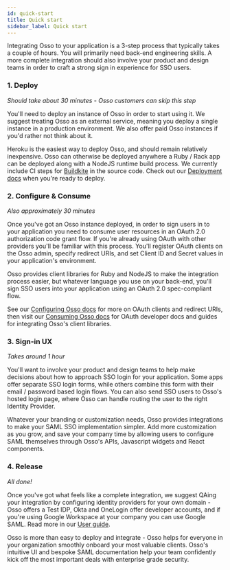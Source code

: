 ```yaml
---
id: quick-start
title: Quick start
sidebar_label: Quick start
---
```


Integrating Osso to your application is a 3-step process that typically takes a couple of hours. You will primarily need back-end engineering skills. A more complete integration should also involve your product and design teams in order to craft a strong sign in experience for SSO users.

### 1. Deploy
_Should take about 30 minutes - Osso customers can skip this step_

You'll need to deploy an instance of Osso in order to start using it. We suggest treating Osso as an external service, meaning you deploy a single instance in a production environment. We also offer paid Osso instances if you'd rather not think about it.

Heroku is the easiest way to deploy Osso, and should remain relatively inexpensive. Osso can otherwise be deployed anywhere a Ruby / Rack app can be deployed along with a NodeJS runtime build process. We currently include CI steps for [Buildkite](https://buildkite.com/) in the source code.
Check out our [Deployment docs](/docs/deploy/overview/) when you're ready to deploy.

### 2. Configure & Consume

_Also approximately 30 minutes_

Once you've got an Osso instance deployed, in order to sign users in to your application you need to consume user resources in an OAuth 2.0 authorization code grant flow. If you're already using OAuth with other providers you'll be familiar with this process. You'll register OAuth clients on the Osso admin, specify redirect URIs, and set Client ID and Secret values in your application's environment.

Osso provides client libraries for Ruby and NodeJS to make the integration process easier, but whatever language you use on your back-end, you'll sign SSO users into your application using an OAuth 2.0 spec-compliant flow.

See our [Configuring Osso docs](/docs/consume/overview) for more on OAuth clients and redirect URIs, then visit our [Consuming Osso docs](/docs/consume/overview) for OAuth developer docs and guides for integrating Osso's client libraries.

### 3. Sign-in UX
_Takes around 1 hour_

You'll want to involve your product and design teams to help make decisions about how to approach SSO login for your application. Some apps offer separate SSO login forms, while others combine this form with their email / password based login flows. You can also send SSO users to Osso's hosted login page, where Osso can handle routing the user to the right Identity Provider.

Whatever your branding or customization needs, Osso provides integrations to make your SAML SSO implementation simpler. Add more customization as you grow, and save your company time by allowing users to configure SAML themselves through Osso's APIs, Javascript widgets and React components.

### 4. Release

_All done!_

Once you've got what feels like a complete integration, we suggest QAing your integration by configuring identity providers for your own domain - Osso offers a Test IDP, Okta and OneLogin offer developer accounts, and if you're using Google Workspace at your company you can use Google SAML. Read more in our [User guide](/docs/user-guide/overview).

Osso is more than easy to deploy and integrate - Osso helps for everyone in your organization smoothly onboard your most valuable clients. Osso's intuitive UI and bespoke SAML documentation help your team confidently kick off the most important deals with enterprise grade security.

